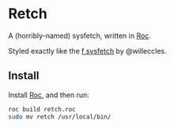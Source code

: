 Retch
=====

A (horribly-named) sysfetch, written in [Roc](https://roc-lang.org).

Styled exactly like the [f sysfetch](https://github.com/willeccles/f) by @willeccles.

## Install

Install [Roc](https://www.roc-lang.org/install), and then run:

```bash
roc build retch.roc
sudo mv retch /usr/local/bin/
```
